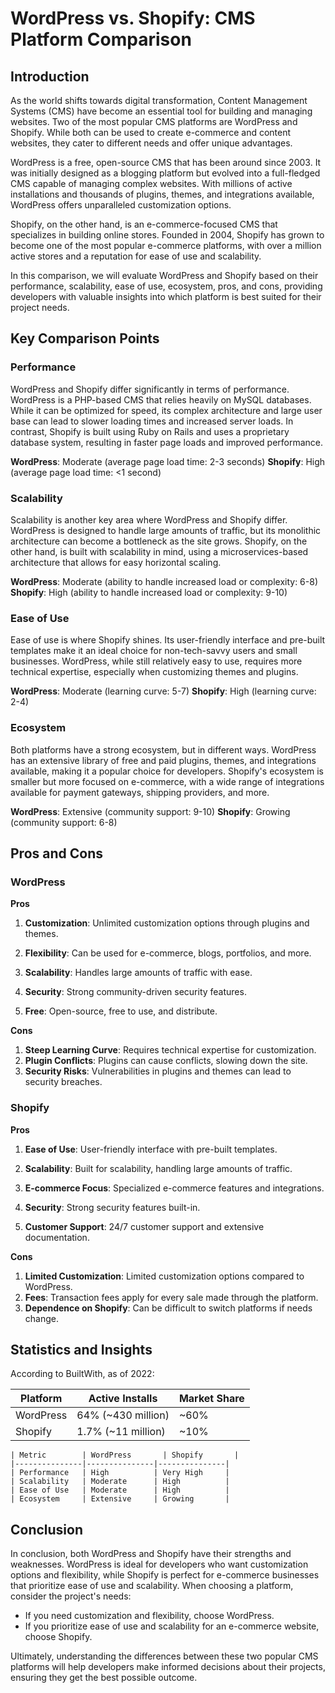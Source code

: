 # WordPress vs. Shopify: CMS Platform Comparison
## Introduction

As the world shifts towards digital transformation, Content Management Systems (CMS) have become an essential tool for building and managing websites. Two of the most popular CMS platforms are WordPress and Shopify. While both can be used to create e-commerce and content websites, they cater to different needs and offer unique advantages.

WordPress is a free, open-source CMS that has been around since 2003. It was initially designed as a blogging platform but evolved into a full-fledged CMS capable of managing complex websites. With millions of active installations and thousands of plugins, themes, and integrations available, WordPress offers unparalleled customization options.

Shopify, on the other hand, is an e-commerce-focused CMS that specializes in building online stores. Founded in 2004, Shopify has grown to become one of the most popular e-commerce platforms, with over a million active stores and a reputation for ease of use and scalability.

In this comparison, we will evaluate WordPress and Shopify based on their performance, scalability, ease of use, ecosystem, pros, and cons, providing developers with valuable insights into which platform is best suited for their project needs.

## Key Comparison Points

### Performance

WordPress and Shopify differ significantly in terms of performance. WordPress is a PHP-based CMS that relies heavily on MySQL databases. While it can be optimized for speed, its complex architecture and large user base can lead to slower loading times and increased server loads. In contrast, Shopify is built using Ruby on Rails and uses a proprietary database system, resulting in faster page loads and improved performance.

**WordPress**: Moderate (average page load time: 2-3 seconds)
**Shopify**: High (average page load time: <1 second)

### Scalability

Scalability is another key area where WordPress and Shopify differ. WordPress is designed to handle large amounts of traffic, but its monolithic architecture can become a bottleneck as the site grows. Shopify, on the other hand, is built with scalability in mind, using a microservices-based architecture that allows for easy horizontal scaling.

**WordPress**: Moderate (ability to handle increased load or complexity: 6-8)
**Shopify**: High (ability to handle increased load or complexity: 9-10)

### Ease of Use

Ease of use is where Shopify shines. Its user-friendly interface and pre-built templates make it an ideal choice for non-tech-savvy users and small businesses. WordPress, while still relatively easy to use, requires more technical expertise, especially when customizing themes and plugins.

**WordPress**: Moderate (learning curve: 5-7)
**Shopify**: High (learning curve: 2-4)

### Ecosystem

Both platforms have a strong ecosystem, but in different ways. WordPress has an extensive library of free and paid plugins, themes, and integrations available, making it a popular choice for developers. Shopify's ecosystem is smaller but more focused on e-commerce, with a wide range of integrations available for payment gateways, shipping providers, and more.

**WordPress**: Extensive (community support: 9-10)
**Shopify**: Growing (community support: 6-8)

## Pros and Cons

### WordPress

**Pros**

1. **Customization**: Unlimited customization options through plugins and themes.
2. **Flexibility**: Can be used for e-commerce, blogs, portfolios, and more.
3. **Scalability**: Handles large amounts of traffic with ease.
4. **Security**: Strong community-driven security features.

5. **Free**: Open-source, free to use, and distribute.

**Cons**

1. **Steep Learning Curve**: Requires technical expertise for customization.
2. **Plugin Conflicts**: Plugins can cause conflicts, slowing down the site.
3. **Security Risks**: Vulnerabilities in plugins and themes can lead to security breaches.

### Shopify

**Pros**

1. **Ease of Use**: User-friendly interface with pre-built templates.
2. **Scalability**: Built for scalability, handling large amounts of traffic.
3. **E-commerce Focus**: Specialized e-commerce features and integrations.
4. **Security**: Strong security features built-in.

5. **Customer Support**: 24/7 customer support and extensive documentation.

**Cons**

1. **Limited Customization**: Limited customization options compared to WordPress.
2. **Fees**: Transaction fees apply for every sale made through the platform.
3. **Dependence on Shopify**: Can be difficult to switch platforms if needs change.

## Statistics and Insights

According to BuiltWith, as of 2022:

| Platform | Active Installs | Market Share |
|----------|----------------|-------------|
| WordPress | 64% (~430 million) | ~60% |
| Shopify   | 1.7% (~11 million) | ~10% |

```
| Metric        | WordPress       | Shopify       |
|---------------|---------------|---------------|
| Performance   | High          | Very High     |
| Scalability   | Moderate      | High          |
| Ease of Use   | Moderate      | High          |
| Ecosystem     | Extensive     | Growing       |
```

## Conclusion

In conclusion, both WordPress and Shopify have their strengths and weaknesses. WordPress is ideal for developers who want customization options and flexibility, while Shopify is perfect for e-commerce businesses that prioritize ease of use and scalability. When choosing a platform, consider the project's needs:

* If you need customization and flexibility, choose WordPress.
* If you prioritize ease of use and scalability for an e-commerce website, choose Shopify.

Ultimately, understanding the differences between these two popular CMS platforms will help developers make informed decisions about their projects, ensuring they get the best possible outcome.